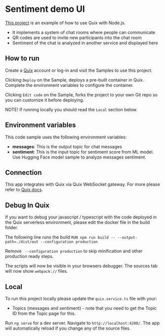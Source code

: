 # Sentiment demo UI

[This project](https://github.com/quixio/quix-samples/tree/main/nodejs/advanced/Sentiment-demo-ui) is an example of how to use Quix with Node.js.

 - It implements a system of chat rooms where people can communicate
 - QR codes are used to invite new participants into the chat room
 - Sentiment of the chat is analyzed in another service and displayed here

## How to run

Create a [Quix](https://portal.platform.quix.io/self-sign-up?xlink=github) account or log-in and visit the Samples to use this project.

Clicking `Deploy` on the Sample, deploys a pre-built container in Quix. Complete the environment variables to configure the container.

Clicking `Edit code` on the Sample, forks the project to your own Git repo so you can customize it before deploying.

NOTE! If running locally you should read the `Local` section below.

## Environment variables

This code sample uses the following environment variables:

- **messages**: This is the output topic for chat messages
- **sentiment**: This is the input topic for sentiment score from ML model. Use Hugging Face model sample to analyze messages sentiment.

## Connection
This app integrates with Quix via Quix WebSocket gateway. For more please refer to [Quix docs](https://documentation.platform.quix.io/apis/streaming-reader-api/intro.html).

## Debug In Quix

If you want to debug your javascript / typescript with the code deployed in the Quix serverless environment, please edit the docker file in the build folder.

The following line runs the build
`RUN npm run build -- --output-path=./dist/out --configuration production`

Remove ` --configuration production` to skip minification and other production ready steps.

The scripts will now be visible in your browsers debugger. The sources tab will now show `webpack://` files.

## Local

To run this project locally please update the `quix.service.ts` file with your:
 - Topics (messages and sentiment) - note that you need to get the Topic ID from the Topic page for this.

Run `ng serve` for a dev server. Navigate to `http://localhost:4200/`. The app will automatically reload if you change any of the source files.